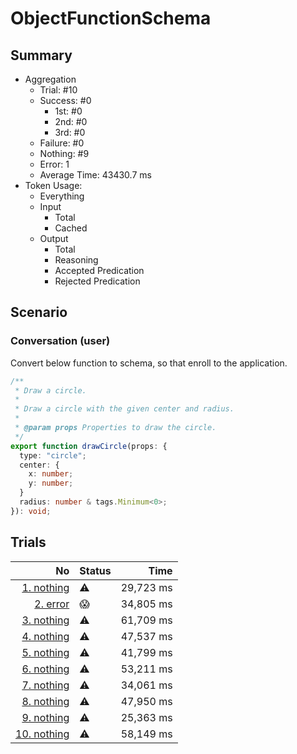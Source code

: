 # ObjectFunctionSchema
## Summary
  - Aggregation
    - Trial: #10
    - Success: #0
      - 1st: #0
      - 2nd: #0
      - 3rd: #0
    - Failure: #0
    - Nothing: #9
    - Error: 1
    - Average Time: 43430.7 ms
  - Token Usage:
    - Everything
    - Input
      - Total
      - Cached
    - Output
      - Total
      - Reasoning
      - Accepted Predication
      - Rejected Predication

## Scenario
### Conversation (user)
Convert below function to schema, so that enroll to the application.

```ts
/**
 * Draw a circle.
 *
 * Draw a circle with the given center and radius.
 *
 * @param props Properties to draw the circle.
 */
export function drawCircle(props: {
  type: "circle";
  center: {
    x: number;
    y: number;
  }
  radius: number & tags.Minimum<0>;
}): void;
```

## Trials
No | Status | Time
---:|:-------|------:
[1. nothing](./trials/1.nothing.json) | ⚠️ | 29,723 ms
[2. error](./trials/2.error.json) | 😱 | 34,805 ms
[3. nothing](./trials/3.nothing.json) | ⚠️ | 61,709 ms
[4. nothing](./trials/4.nothing.json) | ⚠️ | 47,537 ms
[5. nothing](./trials/5.nothing.json) | ⚠️ | 41,799 ms
[6. nothing](./trials/6.nothing.json) | ⚠️ | 53,211 ms
[7. nothing](./trials/7.nothing.json) | ⚠️ | 34,061 ms
[8. nothing](./trials/8.nothing.json) | ⚠️ | 47,950 ms
[9. nothing](./trials/9.nothing.json) | ⚠️ | 25,363 ms
[10. nothing](./trials/10.nothing.json) | ⚠️ | 58,149 ms
